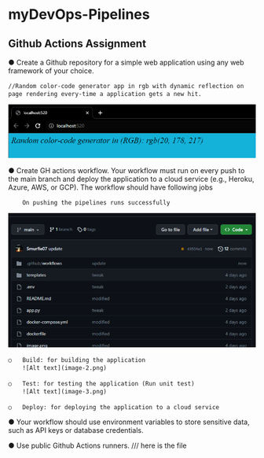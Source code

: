 # myDevOps-Pipelines
## Github Actions Assignment

●	Create a Github repository for a simple web application using any web framework of your choice.

    //Random color-code generator app in rgb with dynamic reflection on page rendering every-time a application gets a new hit.
![Alt text](image.png)

●	Create GH actions workflow. Your workflow must run on every push to the main branch and deploy the application to a cloud service (e.g., Heroku, Azure, AWS, or GCP). The workflow should have following jobs

        On pushing the pipelines runs successfully
![Alt text](image-1.png)

    ○	Build: for building the application
        ![Alt text](image-2.png)
        
    ○	Test: for testing the application (Run unit test)
        ![Alt text](image-3.png)

    ○	Deploy: for deploying the application to a cloud service
    
    
●	Your workflow should use environment variables to store sensitive data, such as API keys or database credentials.

    

●	Use public Github Actions runners.
/// here is the file
